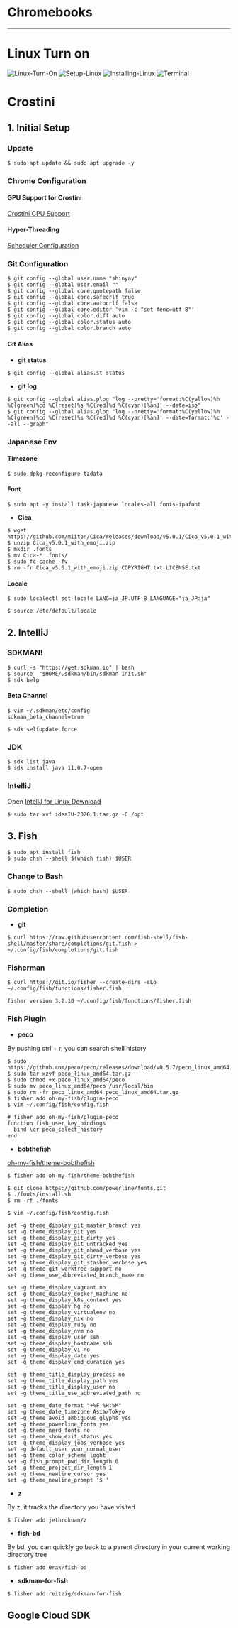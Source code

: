 # Chromebooks
---
# Linux Turn on

![Linux-Turn-On](images/Linux-Turn-On.png)
![Setup-Linux](images/Setup-Linux.png)
![Installing-Linux](images/Installing-Linux.png)
![Terminal](images/Terminal.png)

# Crostini
## 1. Initial Setup
### Update
```
$ sudo apt update && sudo apt upgrade -y
```

### Chrome Configuration
#### GPU Support for Crostini
[Crostini GPU Support](chrome://flags/#crostini-gpu-support)

#### Hyper-Threading
[Scheduler Configuration](chrome://flags#scheduler-configuration)

### Git Configuration
```
$ git config --global user.name "shinyay"
$ git config --global user.email ""
$ git config --global core.quotepath false
$ git config --global core.safecrlf true
$ git config --global core.autocrlf false
$ git config --global core.editor 'vim -c "set fenc=utf-8"'
$ git config --global color.diff auto
$ git config --global color.status auto
$ git config --global color.branch auto
```

#### Git Alias
- **git status**
```
$ git config --global alias.st status
```

- **git log**
```
$ git config --global alias.plog "log --pretty='format:%C(yellow)%h %C(green)%cd %C(reset)%s %C(red)%d %C(cyan)[%an]' --date=iso"
$ git config --global alias.glog "log --pretty='format:%C(yellow)%h %C(green)%cd %C(reset)%s %C(red)%d %C(cyan)[%an]' --date=format:'%c' --all --graph"
```

### Japanese Env
#### Timezone
```
$ sudo dpkg-reconfigure tzdata
```

#### Font
```
$ sudo apt -y install task-japanese locales-all fonts-ipafont
```

- **Cica**
```
$ wget https://github.com/miiton/Cica/releases/download/v5.0.1/Cica_v5.0.1_with_emoji.zip
$ unzip Cica_v5.0.1_with_emoji.zip 
$ mkdir .fonts
$ mv Cica-* .fonts/
$ sudo fc-cache -fv
$ rm -fr Cica_v5.0.1_with_emoji.zip COPYRIGHT.txt LICENSE.txt
```

#### Locale
```
$ sudo localectl set-locale LANG=ja_JP.UTF-8 LANGUAGE="ja_JP:ja"
```
```
$ source /etc/default/locale
```

## 2. IntelliJ
### SDKMAN!
```
$ curl -s "https://get.sdkman.io" | bash
$ source  "$HOME/.sdkman/bin/sdkman-init.sh"
$ sdk help
```

#### Beta Channel
```
$ vim ~/.sdkman/etc/config
sdkman_beta_channel=true

$ sdk selfupdate force
```

### JDK
```
$ sdk list java
$ sdk install java 11.0.7-open
```

### IntelliJ
Open [IntellJ for Linux Download](https://www.jetbrains.com/idea/download/#section=linux)

```
$ sudo tar xvf ideaIU-2020.1.tar.gz -C /opt
```

## 3. Fish
```
$ sudo apt install fish
$ sudo chsh --shell $(which fish) $USER
```

### Change to Bash
```
$ sudo chsh --shell (which bash) $USER
```

### Completion
- **git**

```
$ curl https://raw.githubusercontent.com/fish-shell/fish-shell/master/share/completions/git.fish > ~/.config/fish/completions/git.fish
```

### Fisherman
```
$ curl https://git.io/fisher --create-dirs -sLo ~/.config/fish/functions/fisher.fish

fisher version 3.2.10 ~/.config/fish/functions/fisher.fish
```

### Fish Plugin
- **peco**

By pushing ctrl + r, you can search shell history
```
$ sudo https://github.com/peco/peco/releases/download/v0.5.7/peco_linux_amd64.tar.gz
$ sudo tar xzvf peco_linux_amd64.tar.gz
$ sudo chmod +x peco_linux_amd64/peco 
$ sudo mv peco_linux_amd64/peco /usr/local/bin
$ sudo rm -fr peco_linux_amd64 peco_linux_amd64.tar.gz
$ fisher add oh-my-fish/plugin-peco
$ vim ~/.config/fish/config.fish

# fisher add oh-my-fish/plugin-peco
function fish_user_key_bindings
  bind \cr peco_select_history
end
```

- **bobthefish**

[oh-my-fish/theme-bobthefish](https://github.com/oh-my-fish/theme-bobthefish)
```
$ fisher add oh-my-fish/theme-bobthefish

$ git clone https://github.com/powerline/fonts.git
$ ./fonts/install.sh
$ rm -rf ./fonts
```

```
$ vim ~/.config/fish/config.fish

set -g theme_display_git_master_branch yes
set -g theme_display_git yes
set -g theme_display_git_dirty yes
set -g theme_display_git_untracked yes
set -g theme_display_git_ahead_verbose yes
set -g theme_display_git_dirty_verbose yes
set -g theme_display_git_stashed_verbose yes
set -g theme_git_worktree_support no
set -g theme_use_abbreviated_branch_name no

set -g theme_display_vagrant no
set -g theme_display_docker_machine no
set -g theme_display_k8s_context yes
set -g theme_display_hg no
set -g theme_display_virtualenv no
set -g theme_display_nix no
set -g theme_display_ruby no
set -g theme_display_nvm no
set -g theme_display_user ssh
set -g theme_display_hostname ssh
set -g theme_display_vi no
set -g theme_display_date yes
set -g theme_display_cmd_duration yes

set -g theme_title_display_process no
set -g theme_title_display_path yes
set -g theme_title_display_user no
set -g theme_title_use_abbreviated_path no

set -g theme_date_format "+%F %H:%M"
set -g theme_date_timezone Asia/Tokyo
set -g theme_avoid_ambiguous_glyphs yes
set -g theme_powerline_fonts yes
set -g theme_nerd_fonts no
set -g theme_show_exit_status yes
set -g theme_display_jobs_verbose yes
set -g default_user your_normal_user
set -g theme_color_scheme loght
set -g fish_prompt_pwd_dir_length 0
set -g theme_project_dir_length 1
set -g theme_newline_cursor yes
set -g theme_newline_prompt '$ '
```

- **z**

By z, it tracks the directory you have visited
```
$ fisher add jethrokuan/z
```

- **fish-bd**

By bd, you can quickly go back to a parent directory in your current working directory tree
```
$ fisher add 0rax/fish-bd
```

- **sdkman-for-fish**
```
$ fisher add reitzig/sdkman-for-fish
```

## Google Cloud SDK
